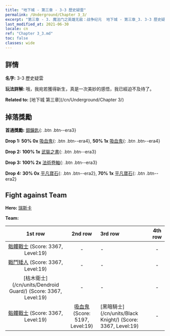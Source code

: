 ```yaml
---
title: "地下城 - 第三章 - 3-3 歷史疑雲"
permalink: /Underground/Chapter 3_3/
excerpt: "第三章 - 3. 魔法门之英雄无敌：战争纪元  地下城 - 第三章_3. 3-3 歷史疑雲"
last_modified_at: 2021-06-30
locale: cn
ref: "Chapter 3_3.md"
toc: false
classes: wide
---
```


## 詳情

 **名字:** 3-3 歷史疑雲

 **玩法詳解:**       哦，我宛若獲得新生，真是一次美妙的感悟，我已經迫不及待了。

 **Related to:** [地下城 第三章](/cn/Underground/Chapter 3/)

## 掉落獎勵

 **首通獎勵:** [銀鑰匙](/cn/Items/con_693/){: .btn .btn--era3}

 **Drop 1:** **50% 0x** [吸血鬼](/cn/Items/unt_211/){: .btn .btn--era4}, **50% 1x** [吸血鬼](/cn/Items/unt_211/){: .btn .btn--era4}

 **Drop 2:** **100% 1x** [武裝之書](/cn/Items/mat_18/){: .btn .btn--era3}

 **Drop 3:** **100% 2x** [法術卷軸](/cn/Items/con_694/){: .btn .btn--era3}

 **Drop 4:** **30% 0x** [平凡寶石](/cn/Items/mat_10/){: .btn .btn--era2}, **70% 1x** [平凡寶石](/cn/Items/mat_10/){: .btn .btn--era2}


## Fight against Team
 **Hero:** [瑞斯卡](/cn/heroes/Rashka/)

 **Team:**


  | 1st row | 2nd row | 3rd row | 4th row |
  |:----:|:----:|:----|:----:|
  | [骷髏戰士](/cn/units/Skeleton/) (Score: 3367, Level:19)  | - | - | - |
  | [戰鬥矮人](/cn/units/Dwarf/) (Score: 3367, Level:19)  | - | - | - |
  | [枯木衛士](/cn/units/Dendroid Guard/) (Score: 3367, Level:19)  | - | - | - |
  | [骷髏戰士](/cn/units/Skeleton/) (Score: 3367, Level:19)  | [吸血鬼](/cn/units/Vampire/) (Score: 5197, Level:19)  | [黑暗騎士](/cn/units/Black Knight/) (Score: 3367, Level:19)  | - |


